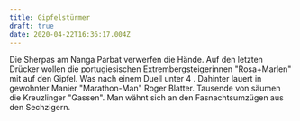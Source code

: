 ```yaml
---
title: Gipfelstürmer
draft: true
date: 2020-04-22T16:36:17.004Z
---
```

Die Sherpas am Nanga Parbat verwerfen die Hände. Auf den letzten Drücker wollen die portugiesischen Extrembergsteigerinnen "Rosa+Marlen" mit auf den Gipfel.  Was nach einem Duell unter 4 . Dahinter lauert in gewohnter Manier "Marathon-Man" Roger Blatter. Tausende von säumen die Kreuzlinger "Gassen". Man wähnt sich an den Fasnachtsumzügen aus den Sechzigern.